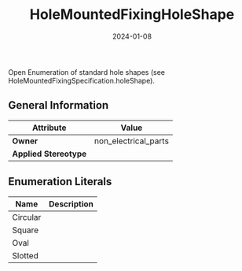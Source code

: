 ﻿---
title: HoleMountedFixingHoleShape
toc: false
type: specs
date: "2024-01-08"
draft: false
specification: VEC
version: 2.1.0
documentType: "Recommendation"
elementType: Class
classes:
  - HoleMountedFixingHoleShape
menu_name: vec-2.1.0
---
Open Enumeration of standard hole shapes (see HoleMountedFixingSpecification.holeShape).

## General Information

| Attribute               | Value |
|-------------------------|-------|
| **Owner**               | non_electrical_parts |
| **Applied Stereotype**  |   |

## Enumeration Literals
| Name          | **Description** |
|---------------|-----------------|
| Circular |  |
| Square |  |
| Oval |  |
| Slotted |  |
